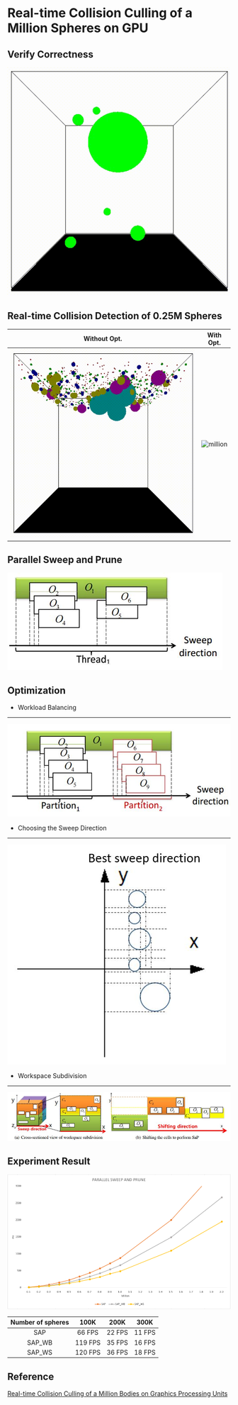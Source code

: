 # Real-time Collision Culling of a Million Spheres on GPU

## Verify Correctness
![correctness](/figure/correctness.gif)

## Real-time Collision Detection of 0.25M Spheres
|Without Opt.|With Opt.|
|:--------:|:------:|
|![million](/figure/million.gif)|![million](/figure/million-fast.gif)|

## Parallel Sweep and Prune
![GSaP](/figure/GSAP.JPG)

## Optimization
- Workload Balancing
-------------------
![WorkloadBalance](/figure/WorkloadBalance.JPG)
- Choosing the Sweep Direction
-------------------
![BestDir](/figure/BestDir.JPG)
- Workspace Subdivision
-------------------
![WorkspaceSub](/figure/WorkspaceSub.JPG)

## Experiment Result
![performancd](/figure/performance.png)

|Number of spheres| 100K | 200K | 300K |
|:---------------:|:---:|:------:|:------:|
| SAP    | 66 FPS | 22 FPS | 11 FPS |
| SAP_WB | 119 FPS | 35 FPS | 16 FPS |
| SAP_WS | 120 FPS | 36 FPS | 18 FPS |

## Reference
[Real-time Collision Culling of a Million Bodies on Graphics Processing Units](http://graphics.ewha.ac.kr/gSaP/)
